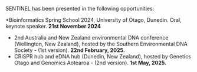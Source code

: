 SENTINEL has been presented in the following opportunities:

*Bioinformatics Spring School 2024, University of Otago, Dunedin. Oral, keynote speaker. **21st November 2024**
* 2nd Australia and New Zealand environmental DNA conference (Wellington, New Zealand), hosted by the Southern Environmental DNA Society - (1st version). **22nd February, 2025.**
* CRISPR hub and eDNA hub (Dunedin, New Zealand), hosted by Genetics Otago and Genomics Aotearoa - (2nd version). **1st May, 2025.**
  
